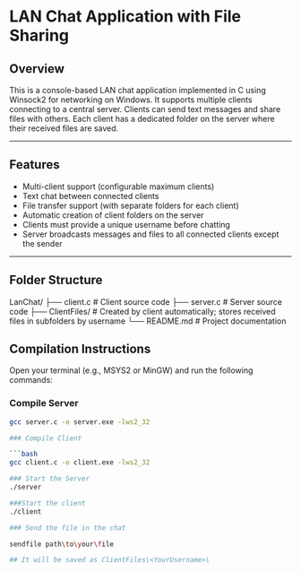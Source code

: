 # LAN Chat Application with File Sharing

## Overview
This is a console-based LAN chat application implemented in C using Winsock2 for networking on Windows. It supports multiple clients connecting to a central server. Clients can send text messages and share files with others. Each client has a dedicated folder on the server where their received files are saved.

---

## Features
- Multi-client support (configurable maximum clients)
- Text chat between connected clients
- File transfer support (with separate folders for each client)
- Automatic creation of client folders on the server
- Clients must provide a unique username before chatting
- Server broadcasts messages and files to all connected clients except the sender

---

## Folder Structure
LanChat/
├── client.c # Client source code
├── server.c # Server source code
├── ClientFiles/ # Created by client automatically; stores received files in subfolders by username
└── README.md # Project documentation

## Compilation Instructions

Open your terminal (e.g., MSYS2 or MinGW) and run the following commands:

### Compile Server

```bash
gcc server.c -o server.exe -lws2_32

### Compile Client

```bash
gcc client.c -o client.exe -lws2_32

### Start the Server 
./server

###Start the client 
./client

### Send the file in the chat 

sendfile path\to\your\file

## It will be saved as ClientFiles\<YourUsername>\
